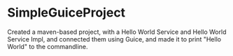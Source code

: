 ﻿# SimpleGuiceProject

Created a  maven-based project, with a Hello World Service and Hello World Service Impl, and connected them using Guice, and made it to print "Hello World" to the commandline. 
